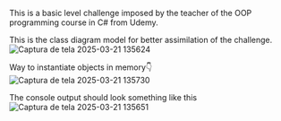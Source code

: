 This is a basic level challenge imposed by the teacher of the OOP programming course in C# from Udemy.

This is the class diagram model for better assimilation of the challenge.
![Captura de tela 2025-03-21 135624](https://github.com/user-attachments/assets/946e1fa5-6881-41ff-abae-146421c3d308)

Way to instantiate objects in memory👇
![Captura de tela 2025-03-21 135730](https://github.com/user-attachments/assets/ffc2c071-d9cb-4e73-82f8-746caa5f85a3)

The console output should look something like this
![Captura de tela 2025-03-21 135651](https://github.com/user-attachments/assets/beb174ee-06cf-4ce6-9a36-0d4887e6b301)
